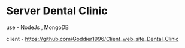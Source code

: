 # Server Dental Clinic

use - NodeJs , MongoDB

client - https://github.com/Goddier1996/Client_web_site_Dental_Clinic
 
 
 
 
 
